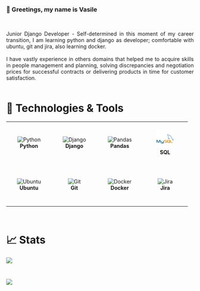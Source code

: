 ### 👋 Greetings, my name is Vasile
&nbsp;
<div align="justify">
  Junior Django Developer - Self-determined in this moment of my career transition, I am learning python and django as developer; comfortable with ubuntu, git and jira, also learning docker.
</div>
&nbsp;
<div align="justify">
  I have vastly experience in others domains that helped me to acquire skills in people management and planning, solving discrepancies and negotiation prices for successful contracts or delivering products in time for customer satisfaction. 
</div>
&nbsp;

# 🔧 Technologies & Tools
<table>
  <tr>
    <td align="center" height="108" width="108">
      <img
        src="https://cdn.jsdelivr.net/gh/devicons/devicon/icons/python/python-original.svg"
        width="48"
        height="48"
        alt="Python"
      />
      <br /><strong>Python</strong>
    </td>
        <td align="center" height="108" width="108">
      <img
        src="https://cdn.jsdelivr.net/gh/devicons/devicon/icons/django/django-plain.svg"
        width="48"
        height="48"
        alt="Django"
      />
      <br /><strong>Django</strong>
    </td>
    <td align="center" height="108" width="108">
      <img
        src="https://cdn.jsdelivr.net/gh/devicons/devicon/icons/pandas/pandas-original.svg"
        width="48"
        height="48"
        alt="Pandas"
      />
      <br /><strong>Pandas</strong>
    </td>
    <td align="center" height="108" width="108">
      <img
        src="https://github.com/devicons/devicon/blob/v2.15.1/icons/mysql/mysql-original-wordmark.svg"
        width="48"
        height="48"
        alt="MySQL"
        />
      <br /><strong>SQL</strong>
  </tr>
  <tr>
    <td align="center" height="108" width="108">
      <img
        src="https://cdn.jsdelivr.net/gh/devicons/devicon/icons/ubuntu/ubuntu-plain.svg"
        width="48"
        height="48"
        alt="Ubuntu"
      />
      <br /><strong>Ubuntu</strong>
    </td>
    <td align="center" height="108" width="108">
      <img
        src="https://cdn.jsdelivr.net/gh/devicons/devicon/icons/git/git-original.svg"
        width="48"
        height="48"
        alt="Git"
      />
      <br /><strong>Git</strong>
    </td>
    <td align="center" height="108" width="108">
      <img
        src="https://cdn.jsdelivr.net/gh/devicons/devicon/icons/docker/docker-original.svg"
        width="48"
        height="48"
        alt="Docker"
      />
      <br /><strong>Docker</strong>
    <td align="center" height="108" width="108">
      <img
        src="https://cdn.jsdelivr.net/gh/devicons/devicon/icons/jira/jira-original.svg"
        width="48"
        height="48"
        alt="Jira"
      />
      <br /><strong>Jira</strong>
    </td>
  </tr>
</table>

&nbsp;
# 📈 Stats
<img
  src="https://github-readme-stats.vercel.app/api?username=vasile-hij&show_icons=true&theme=react&&hide_border=true"
/>
#
<img
  src="https://github-readme-streak-stats.herokuapp.com/?user=vasile-hij&&theme=react&&hide_border=true"
/>
